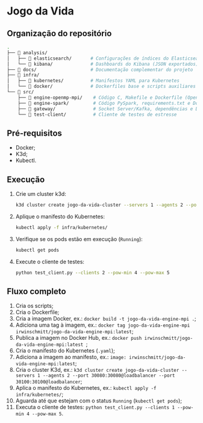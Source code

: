 # Jogo da Vida

## Organização do repositório

```bash
.
├── 📁 analysis/
│   ├── 📁 elasticsearch/       # Configurações de índices do Elasticsearch
│   └── 📁 kibana/              # Dashboards do Kibana (JSON exportados)
├── 📁 docs/                    # Documentação complementar do projeto
├── 📁 infra/
│   ├── 📁 kubernetes/          # Manifestos YAML para Kubernetes
│   └── 📁 docker/              # Dockerfiles base e scripts auxiliares
└── 📁 src/
    ├── 📁 engine-openmp-mpi/    # Código C, Makefile e Dockerfile (OpenMP/MPI)
    ├── 📁 engine-spark/         # Código PySpark, requirements.txt e Dockerfile
    ├── 📁 gateway/              # Socket Server/Kafka, dependências e Dockerfile
    └── 📁 test-client/          # Cliente de testes de estresse
```

## Pré-requisitos

- Docker;
- K3d;
- Kubectl.

## Execução

1. Crie um cluster k3d:

   ```bash
   k3d cluster create jogo-da-vida-cluster --servers 1 --agents 2 --port 30080:30080@loadbalancer --port 30100:30100@loadbalancer
   ```

2. Aplique o manifesto do Kubernetes:

   ```bash
   kubectl apply -f infra/kubernetes/
   ```

3. Verifique se os pods estão em execução (`Running`):

   ```bash
   kubectl get pods
   ```

4. Execute o cliente de testes:

   ```bash
   python test_client.py --clients 2 --pow-min 4 --pow-max 5
   ```

## Fluxo completo

1. Cria os scripts;
2. Cria o Dockerfile;
3. Cria a imagem Docker, ex.: `docker build -t jogo-da-vida-engine-mpi .`;
4. Adiciona uma tag à imagem, ex.: `docker tag jogo-da-vida-engine-mpi irwinschmitt/jogo-da-vida-engine-mpi:latest`;
5. Publica a imagem no Docker Hub, ex.: `docker push irwinschmitt/jogo-da-vida-engine-mpi:latest `;
6. Cria o manifesto do Kubernetes (`.yaml`);
7. Adiciona a imagem ao manifesto, ex.: `image: irwinschmitt/jogo-da-vida-engine-mpi:latest`;
8. Cria o cluster K3d, ex.: `k3d cluster create jogo-da-vida-cluster --servers 1 --agents 2 --port 30080:30080@loadbalancer --port 30100:30100@loadbalancer`;
9. Aplica o manifesto do Kubernetes, ex.: `kubectl apply -f infra/kubernetes/`;
10. Aguarda até que estejam com o status `Running` (`kubectl get pods`);
11. Executa o cliente de testes: `python test_client.py --clients 1 --pow-min 4 --pow-max 5`.
